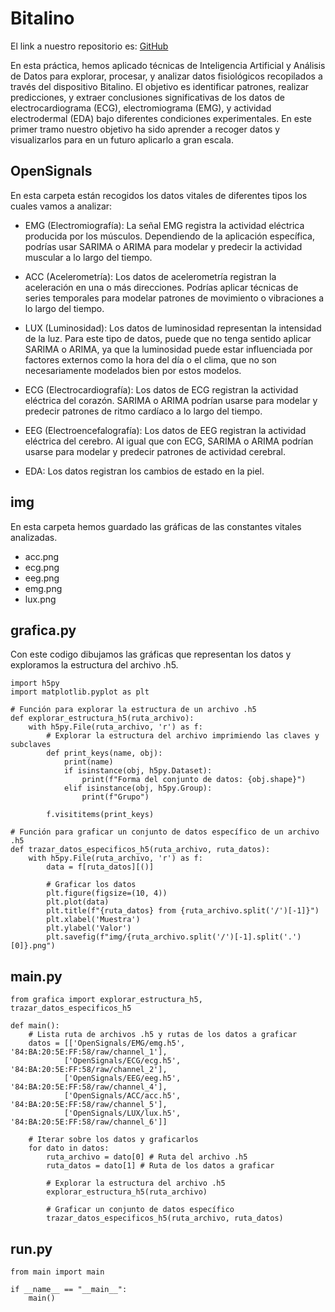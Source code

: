 # Bitalino
El link a nuestro repositorio es: [GitHub](https://github.com/albabernal03/Bitalino)

En esta práctica, hemos aplicado técnicas de Inteligencia Artificial y Análisis de Datos para explorar, procesar, y analizar datos fisiológicos recopilados a través del dispositivo Bitalino. El objetivo es identificar patrones, realizar predicciones, y extraer conclusiones significativas de los datos de electrocardiograma (ECG), electromiograma (EMG), y actividad electrodermal (EDA) bajo diferentes condiciones experimentales. En este primer tramo nuestro objetivo ha sido aprender a recoger datos y visualizarlos para en un futuro aplicarlo a gran escala.

## OpenSignals
En esta carpeta están recogidos los datos vitales de diferentes tipos los cuales vamos a analizar:

- EMG (Electromiografía): La señal EMG registra la actividad eléctrica producida por los músculos. Dependiendo de la aplicación específica, podrías usar SARIMA o ARIMA para modelar y predecir la actividad muscular a lo largo del tiempo.

- ACC (Acelerometría): Los datos de acelerometría registran la aceleración en una o más direcciones. Podrías aplicar técnicas de series temporales para modelar patrones de movimiento o vibraciones a lo largo del tiempo.

- LUX (Luminosidad): Los datos de luminosidad representan la intensidad de la luz. Para este tipo de datos, puede que no tenga sentido aplicar SARIMA o ARIMA, ya que la luminosidad puede estar influenciada por factores externos como la hora del día o el clima, que no son necesariamente modelados bien por estos modelos.

- ECG (Electrocardiografía): Los datos de ECG registran la actividad eléctrica del corazón. SARIMA o ARIMA podrían usarse para modelar y predecir patrones de ritmo cardíaco a lo largo del tiempo.

- EEG (Electroencefalografía): Los datos de EEG registran la actividad eléctrica del cerebro. Al igual que con ECG, SARIMA o ARIMA podrían usarse para modelar y predecir patrones de actividad cerebral.

- EDA: Los datos registran los cambios de estado en la piel.

## img
En esta carpeta hemos guardado las gráficas de las constantes vitales analizadas.
- acc.png
- ecg.png
- eeg.png
- emg.png
- lux.png

## grafica.py
Con este codigo dibujamos las gráficas que representan los datos y exploramos la estructura del archivo .h5.
```
import h5py
import matplotlib.pyplot as plt

# Función para explorar la estructura de un archivo .h5
def explorar_estructura_h5(ruta_archivo):
    with h5py.File(ruta_archivo, 'r') as f:
        # Explorar la estructura del archivo imprimiendo las claves y subclaves
        def print_keys(name, obj):
            print(name)
            if isinstance(obj, h5py.Dataset):
                print(f"Forma del conjunto de datos: {obj.shape}")
            elif isinstance(obj, h5py.Group):
                print(f"Grupo")

        f.visititems(print_keys)

# Función para graficar un conjunto de datos específico de un archivo .h5
def trazar_datos_especificos_h5(ruta_archivo, ruta_datos):
    with h5py.File(ruta_archivo, 'r') as f:
        data = f[ruta_datos][()]
        
        # Graficar los datos
        plt.figure(figsize=(10, 4))
        plt.plot(data)
        plt.title(f"{ruta_datos} from {ruta_archivo.split('/')[-1]}")
        plt.xlabel('Muestra')
        plt.ylabel('Valor')
        plt.savefig(f"img/{ruta_archivo.split('/')[-1].split('.')[0]}.png")
  ```

## main.py
```
from grafica import explorar_estructura_h5, trazar_datos_especificos_h5

def main():
    # Lista ruta de archivos .h5 y rutas de los datos a graficar
    datos = [['OpenSignals/EMG/emg.h5', '84:BA:20:5E:FF:58/raw/channel_1'],
            ['OpenSignals/ECG/ecg.h5', '84:BA:20:5E:FF:58/raw/channel_2'],
            ['OpenSignals/EEG/eeg.h5', '84:BA:20:5E:FF:58/raw/channel_4'],
            ['OpenSignals/ACC/acc.h5', '84:BA:20:5E:FF:58/raw/channel_5'],
            ['OpenSignals/LUX/lux.h5', '84:BA:20:5E:FF:58/raw/channel_6']]

    # Iterar sobre los datos y graficarlos
    for dato in datos:
        ruta_archivo = dato[0] # Ruta del archivo .h5
        ruta_datos = dato[1] # Ruta de los datos a graficar

        # Explorar la estructura del archivo .h5
        explorar_estructura_h5(ruta_archivo)

        # Graficar un conjunto de datos específico
        trazar_datos_especificos_h5(ruta_archivo, ruta_datos)
```
## run.py
```
from main import main

if __name__ == "__main__":
    main()
```
